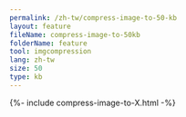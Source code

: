 ```yaml
---
permalink: /zh-tw/compress-image-to-50-kb
layout: feature
fileName: compress-image-to-50kb
folderName: feature
tool: imgcompression
lang: zh-tw
size: 50
type: kb
---
```


{%- include compress-image-to-X.html -%}
